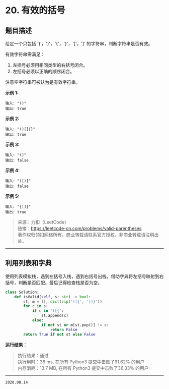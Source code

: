 # 20. 有效的括号

## 题目描述

给定一个只包括 '('，')'，'{'，'}'，'['，']' 的字符串，判断字符串是否有效。

有效字符串需满足：

1. 左括号必须用相同类型的右括号闭合。
2. 左括号必须以正确的顺序闭合。

注意空字符串可被认为是有效字符串。

**示例 1:**

```text
输入: "()"
输出: true
```

**示例 2:**

```text
输入: "()[]{}"
输出: true
```

**示例 3:**

```text
输入: "(]"
输出: false
```

**示例 4:**

```text
输入: "([)]"
输出: false
```

**示例 5:**

```text
输入: "{[]}"
输出: true
```

> 来源：力扣（LeetCode）  
> 链接：<https://leetcode-cn.com/problems/valid-parentheses>  
> 著作权归领扣网络所有。商业转载请联系官方授权，非商业转载请注明出处。

---

## 利用列表和字典

使用列表模拟栈，遇到左括号入栈，遇到右括号出栈，借助字典将左括号映射到右括号，判断是否匹配。最后记得检查栈是否为空。

```python
class Solution:
    def isValid(self, s: str) -> bool:
        st, m = [], dict(zip('([{', ')]}'))
        for c in s:
            if c in '([{':
                st.append(c)
            else:
                if not st or m[st.pop()] != c:
                    return False
        return True if not st else False
```

**运行结果**：

> 执行结果：通过  
> 执行用时：36 ms, 在所有 Python3 提交中击败了91.62% 的用户  
> 内存消耗：13.7 MB, 在所有 Python3 提交中击败了36.33% 的用户

---

`2020.08.14`
